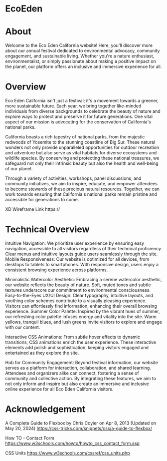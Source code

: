 # EcoEden
# About 
Welcome to the Eco Eden California website! Here, you'll discover more about our annual festival dedicated to environmental advocacy, community engagement, and sustainable living. Whether you're a nature enthusiast, environmentalist, or simply passionate about making a positive impact on the planet, our platform offers an inclusive and immersive experience for all.

# Overview 
Eco Eden California isn't just a festival; it's a movement towards a greener, more sustainable future. Each year, we bring together like-minded individuals from diverse backgrounds to celebrate the beauty of nature and explore ways to protect and preserve it for future generations. One vital aspect of our mission is advocating for the conservation of California's national parks. 

California boasts a rich tapestry of national parks, from the majestic redwoods of Yosemite to the stunning coastline of Big Sur. These natural wonders not only provide unparalleled opportunities for outdoor recreation and adventure but also serve as vital habitats for diverse ecosystems and wildlife species. By conserving and protecting these national treasures, we safeguard not only their intrinsic beauty but also the health and well-being of our planet. 

Through a variety of activities, workshops, panel discussions, and community initiatives, we aim to inspire, educate, and empower attendees to become stewards of these precious natural resources. Together, we can work towards ensuring that California's national parks remain pristine and accessible for generations to come.

XD Wireframe Link
https:// 

# Technical Overview 
Intuitive Navigation: We prioritize user experience by ensuring easy navigation, accessible to all visitors regardless of their technical proficiency. Clear menus and intuitive layouts guide users seamlessly through the site. 
Mobile Responsiveness: Our website is optimized for all devices, from desktops to tablets to smartphones. With responsive design, users enjoy a consistent browsing experience across platforms. 

Minimalistic Watercolor Aesthetic: Embracing a serene watercolor aesthetic, our website reflects the beauty of nature. Soft, muted tones and subtle textures underscore our commitment to environmental consciousness. 
Easy-to-the-Eyes UX/UI Design: Clear typography, intuitive layouts, and soothing color schemes contribute to a visually pleasing experience. Visitors can effortlessly find information, enhancing their overall browsing experience. 
Summer Color Palette: Inspired by the vibrant hues of summer, our refreshing color palette infuses energy and vitality into the site. Warm yellows, tranquil blues, and lush greens invite visitors to explore and engage with our content. 

Interactive CSS Animations: From subtle hover effects to dynamic transitions, CSS animations enrich the user experience. These interactive elements add polish and sophistication, keeping visitors engaged and entertained as they explore the site. 

Hub for Community Engagement: Beyond festival information, our website serves as a platform for interaction, collaboration, and shared learning. Attendees and organizers alike can connect, fostering a sense of community and collective action. By integrating these features, we aim to not only inform and inspire but also create an immersive and inclusive online experience for all Eco Eden California visitors.

# Acknowledgement
A Complete Guide to Flexbox by Chris Coyier on Apr 8, 2013 (Updated on May 20, 2024)
https://css-tricks.com/snippets/css/a-guide-to-flexbox/ 

How TO - Contact Form
https://www.w3schools.com/howto/howto_css_contact_form.asp 

CSS Units
https://www.w3schools.com/cssref/css_units.php